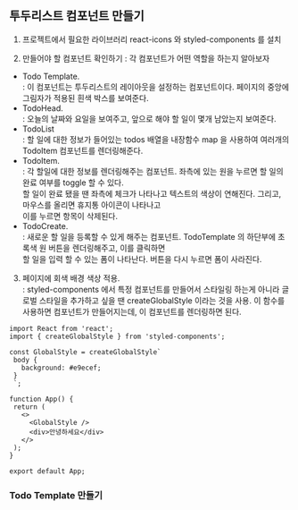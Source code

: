 ## 투두리스트 컴포넌트 만들기   

1. 프로젝트에서 필요한 라이브러리 react-icons 와 styled-components 를 설치  

2. 만들어야 할 컴포넌트 확인하기 : 각 컴포넌트가 어떤 역할을 하는지 알아보자  
  * Todo Template.   
    : 이 컴포넌트는 투두리스트의 레이아웃을 설정하는 컴포넌트이다. 페이지의 중앙에 그림자가 적용된 흰색 박스를 보여준다.  
  * TodoHead.   
    : 오늘의 날짜와 요일을 보여주고, 앞으로 해야 할 일이 몇개 남았는지 보여준다.  
  * TodoList   
    : 할 일에 대한 정보가 들어있는 todos 배열을 내장함수 map 을 사용하여 여러개의 TodoItem 컴포넌트를 렌더링해준다.   
  * TodoItem.  
    : 각 할일에 대한 정보를 렌더링해주는 컴포넌트. 좌측에 있는 원을 누르면 할 일의 완료 여부를 toggle 할 수 있다.  
      할 일이 완료 됐을 땐 좌측에 체크가 나타나고 텍스트의 색상이 연해진다. 그리고, 마우스를 올리면 휴지통 아이콘이 나타나고   
      이를 누르면 항목이 삭제된다.   
  * TodoCreate.  
    : 새로운 할 일을 등록할 수 있게 해주는 컴포넌트. TodoTemplate 의 하단부에 초록색 원 버튼을 렌더링해주고, 이를 클릭하면  
      할 일을 입력 할 수 있는 폼이 나타난다. 버튼을 다시 누르면 폼이 사라진다.    
      
  
 3. 페이지에 회색 배경 색상 적용.    
    : styled-components 에서 특정 컴포넌트를 만들어서 스타일링 하는게 아니라 글로벌 스타일을 추가하고 싶을 땐 createGlobalStyle         이라는 것을 사용. 이 함수를 사용하면 컴포넌트가 만들어지는데, 이 컴포넌트를 렌더링하면 된다.    
    
 ```
 import React from 'react';
import { createGlobalStyle } from 'styled-components';

const GlobalStyle = createGlobalStyle`
  body {
    background: #e9ecef;
  }
  `;
  
function App() {
  return (
    <>
      <GlobalStyle />
      <div>안녕하세요</div> 
    </>
  );
}

export default App;
 ```
 
 ### Todo Template 만들기  
 
  
